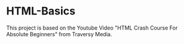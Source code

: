 # HTML-Basics

This project is based on the Youtube Video "HTML Crash Course For Absolute Beginners" from Traversy Media.
